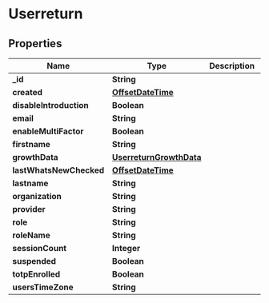 # Userreturn

## Properties
Name | Type | Description | Notes
------------ | ------------- | ------------- | -------------
**_id** | **String** |  |  [optional]
**created** | [**OffsetDateTime**](OffsetDateTime.md) |  |  [optional]
**disableIntroduction** | **Boolean** |  |  [optional]
**email** | **String** |  |  [optional]
**enableMultiFactor** | **Boolean** |  |  [optional]
**firstname** | **String** |  |  [optional]
**growthData** | [**UserreturnGrowthData**](UserreturnGrowthData.md) |  |  [optional]
**lastWhatsNewChecked** | [**OffsetDateTime**](OffsetDateTime.md) |  |  [optional]
**lastname** | **String** |  |  [optional]
**organization** | **String** |  |  [optional]
**provider** | **String** |  |  [optional]
**role** | **String** |  |  [optional]
**roleName** | **String** |  |  [optional]
**sessionCount** | **Integer** |  |  [optional]
**suspended** | **Boolean** |  |  [optional]
**totpEnrolled** | **Boolean** |  |  [optional]
**usersTimeZone** | **String** |  |  [optional]
